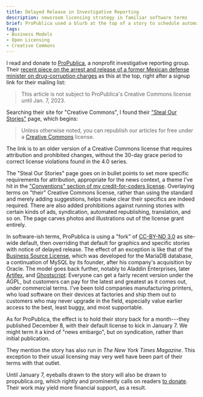 ```yaml
---
title: Delayed Release in Investigative Reporting
description: newsroom licensing strategy in familiar software terms
brief: ProPublica used a blurb at the top of a story to schedule automatic release under free public license terms.  Their terms are a twist on a known Creative Commons form.
tags:
- Business Models
- Open Licensing
- Creative Commons
---
```


I read and donate to [ProPublica](https://propublica.org), a nonprofit investigative reporting group.  Their [recent piece on the arrest and release of a former Mexican defense minister on drug-corruption charges](https://www.propublica.org/article/mexico-drug-cartels-cienfuegos-case-dea) as this at the top, right after a signup link for their mailing list:

> This article is not subject to ProPublica's Creative Commons license until Jan. 7, 2023.

Searching their site for "Creative Commons", I found their ["Steal Our Stories"](https://www.propublica.org/steal-our-stories/) page, which begins:

> Unless otherwise noted, you can republish our articles for free under a [Creative Commons](https://creativecommons.org/licenses/by-nc-nd/3.0/us/) license.

The link is to an older version of a Creative Commons license that requires attribution and prohibited changes, without the 30-day grace period to correct license violations found in the 4.0 series.

The "Steal Our Stories" page goes on in bullet points to set more specific requirements for attribution, appropriate for the news context, a theme I've hit in the ["Conventions" section of my credit-for-coders license](https:/codecreditlicense.com/license/1.1.0#conventions). Overlaying terms on "their" Creative Commons license, rather than using the standard and merely adding suggestions, helps make clear their specifics are indeed required.  There are also added prohibitions against running stories with certain kinds of ads, syndication, automated republishing, translation, and so on.  The page carves photos and illustrations out of the license grant entirely.

In software-ish terms, ProPublica is using a "fork" of [CC-BY-ND 3.0](https://creativecommons.org/licenses/by-nd/3.0/) as site-wide default, then overriding that default for graphics and specific stories with notice of delayed release.  The effect of an exception is like that of the [Business Source License](https://spdx.org/licenses/BUSL-1.1.html), which was developed for the MariaDB database, a continuation of MySQL by its founder, after his company's acquisition by Oracle.  The model goes back further, notably to Aladdin Enterprises, later [Artifex](https://artifex.com/), and [Ghostscript](https://www.ghostscript.com/): Everyone can get a fairly recent version under the AGPL, but customers can pay for the latest and greatest as it comes out, under commercial terms.  I've been told companies manufacturing printers, who load software on their devices at factories and ship them out to customers who may never upgrade in the field, especially value earlier access to the best, least buggy, and most supportable.

As for ProPublica, the effect is to hold their story back for a month---they published December 8, with their default license to kick in January 7.  We might term it a kind of "news embargo", but on syndication, rather than initial publication.

They mention the story has also run in _The New York Times Magazine_.  This exception to their usual licensing may very well have been part of their terms with that outlet.

Until January 7, eyeballs drawn to the story will also be drawn to propublica.org, which rightly and prominently calls on readers [to donate](https://www.propublica.org/donate).  Their work may yield more financial support, as a result.
